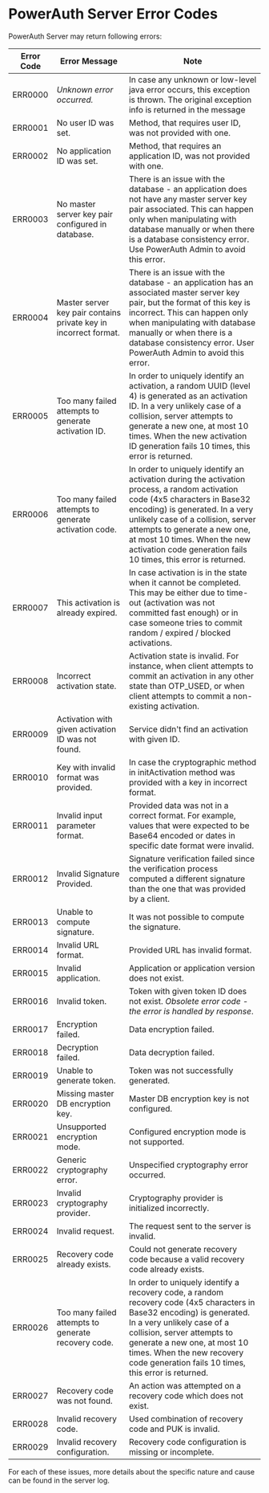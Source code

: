 # PowerAuth Server Error Codes

PowerAuth Server may return following errors:

| Error Code | Error Message | Note |
|------------|---------------|------|
| ERR0000    | _Unknown error occurred._ | In case any unknown or low-level java error occurs, this exception is thrown. The original exception info is returned in the message |
| ERR0001    | No user ID was set. | Method, that requires user ID, was not provided with one. |
| ERR0002    | No application ID was set. | Method, that requires an application ID, was not provided with one. |
| ERR0003    | No master server key pair configured in database. | There is an issue with the database - an application does not have any master server key pair associated. This can happen only when manipulating with database manually or when there is a database consistency error. Use PowerAuth Admin to avoid this error. |
| ERR0004    | Master server key pair contains private key in incorrect format. | There is an issue with the database - an application has an associated master server key pair, but the format of this key is incorrect. This can happen only when manipulating with database manually or when there is a database consistency error. User PowerAuth Admin to avoid this error. |
| ERR0005    | Too many failed attempts to generate activation ID. | In order to uniquely identify an activation, a random UUID (level 4) is generated as an activation ID. In a very unlikely case of a collision, server attempts to generate a new one, at most 10 times. When the new activation ID generation fails 10 times, this error is returned. |
| ERR0006    | Too many failed attempts to generate activation code. | In order to uniquely identify an activation during the activation process, a random activation code (4x5 characters in Base32 encoding) is generated. In a very unlikely case of a collision, server attempts to generate a new one, at most 10 times. When the new activation code generation fails 10 times, this error is returned. |
| ERR0007    | This activation is already expired. | In case activation is in the state when it cannot be completed. This may be either due to time-out (activation was not committed fast enough) or in case someone tries to commit random / expired / blocked activations. |
| ERR0008    | Incorrect activation state. | Activation state is invalid. For instance, when client attempts to commit an activation in any other state than OTP_USED, or when client attempts to commit a non-existing activation. |
| ERR0009    | Activation with given activation ID was not found. | Service didn't find an activation with given ID. |
| ERR0010    | Key with invalid format was provided. | In case the cryptographic method in initActivation method was provided with a key in incorrect format. |
| ERR0011    | Invalid input parameter format. | Provided data was not in a correct format. For example, values that were expected to be Base64 encoded or dates in specific date format were invalid. |
| ERR0012    | Invalid Signature Provided. | Signature verification failed since the verification process computed a different signature than the one that was provided by a client. |
| ERR0013    | Unable to compute signature. | It was not possible to compute the signature. |
| ERR0014    | Invalid URL format. | Provided URL has invalid format. |
| ERR0015    | Invalid application. | Application or application version does not exist. |
| ERR0016    | Invalid token. | Token with given token ID does not exist. _Obsolete error code - the error is handled by response_. |
| ERR0017    | Encryption failed. | Data encryption failed. |
| ERR0018    | Decryption failed. | Data decryption failed. |
| ERR0019    | Unable to generate token. | Token was not successfully generated. |
| ERR0020    | Missing master DB encryption key. | Master DB encryption key is not configured. |
| ERR0021    | Unsupported encryption mode. | Configured encryption mode is not supported. |
| ERR0022    | Generic cryptography error. | Unspecified cryptography error occurred. |
| ERR0023    | Invalid cryptography provider. | Cryptography provider is initialized incorrectly. |
| ERR0024    | Invalid request. | The request sent to the server is invalid. |
| ERR0025    | Recovery code already exists. | Could not generate recovery code because a valid recovery code already exists. |
| ERR0026    | Too many failed attempts to generate recovery code. | In order to uniquely identify a recovery code, a random recovery code (4x5 characters in Base32 encoding) is generated. In a very unlikely case of a collision, server attempts to generate a new one, at most 10 times. When the new recovery code generation fails 10 times, this error is returned. |
| ERR0027    | Recovery code was not found. | An action was attempted on a recovery code which does not exist. |
| ERR0028    | Invalid recovery code. | Used combination of recovery code and PUK is invalid. | 
| ERR0029    | Invalid recovery configuration. | Recovery code configuration is missing or incomplete. |
 
For each of these issues, more details about the specific nature and cause can be found in the server log.
